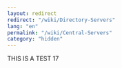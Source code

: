 ```yaml
---
layout: redirect
redirect: "/wiki/Directory-Servers"
lang: "en"
permalink: "/wiki/Central-Servers"
category: "hidden"
---
```

THIS IS A TEST 17
